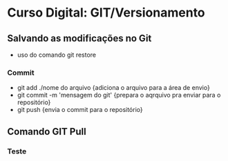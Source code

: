 # Curso Digital: GIT/Versionamento

## Salvando as modificações no Git
* uso do comando git restore

### Commit

* git add ./nome do arquivo {adiciona o arquivo para a área de envio}
* git commit -m 'mensagem do git' {prepara o aqrquivo pra enviar para o repositório}
* git push {envia o commit para o repositório}

## Comando GIT Pull
### Teste

